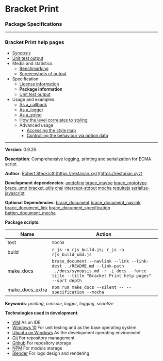 # Bracket Print
### Package Specifications

----

### Bracket Print help pages
* [Synopsis](https://github.com/restarian/bracket_print/blob/master/docs/synopsis.md)
* [Unit test output](https://github.com/restarian/bracket_print/blob/master/docs/unit_test_output.md)
* Media and statistics
  * [Benchmarking](https://github.com/restarian/bracket_print/blob/master/docs/media_and_statistics/benchmarking.md)
  * [Screeenshots of output](https://github.com/restarian/bracket_print/blob/master/docs/media_and_statistics/screeenshots_of_output.md)
* Specification
  * [License information](https://github.com/restarian/bracket_print/blob/master/docs/specification/license_information.md)
  * **Package information**
  * [Unit test output](https://github.com/restarian/bracket_print/blob/master/docs/specification/unit_test_output.md)
* Usage and examples
  * [As a_callback](https://github.com/restarian/bracket_print/blob/master/docs/usage_and_examples/as_a_callback.md)
  * [As a_logger](https://github.com/restarian/bracket_print/blob/master/docs/usage_and_examples/as_a_logger.md)
  * [As a_string](https://github.com/restarian/bracket_print/blob/master/docs/usage_and_examples/as_a_string.md)
  * [How the level correlates to styling](https://github.com/restarian/bracket_print/blob/master/docs/usage_and_examples/how_the_level_correlates_to_styling.md)
  * Advanced usage
    * [Accessing the style map](https://github.com/restarian/bracket_print/blob/master/docs/usage_and_examples/advanced_usage/accessing_the_style_map.md)
    * [Controlling the behaviour via option data](https://github.com/restarian/bracket_print/blob/master/docs/usage_and_examples/advanced_usage/controlling_the_behaviour_via_option_data.md)
----

**Version**: 0.9.26

**Description**: Comprehensive logging, printing and serialization for ECMA script.

**Author**: [Robert Steckroth](mailto:RobertSteckroth@gmail.com)[https://restarian.xyz](https://restarian.xyz)

**Development dependencies**: [amdefine](https://npmjs.org/package/amdefine) [brace_maybe](https://npmjs.org/package/brace_maybe) [brace_prototype](https://npmjs.org/package/brace_prototype) [brace_umd](https://npmjs.org/package/brace_umd) [bracket_utils](https://npmjs.org/package/bracket_utils) [chai](https://npmjs.org/package/chai) [intercept-stdout](https://npmjs.org/package/intercept-stdout) [mocha](https://npmjs.org/package/mocha) [requirejs](https://npmjs.org/package/requirejs) [serialize-javascript](https://npmjs.org/package/serialize-javascript)

**Optional Dependencies**: [brace_document](https://npmjs.org/package/brace_document) [brace_document_navlink](https://npmjs.org/package/brace_document_navlink) [brace_document_link](https://npmjs.org/package/brace_document_link) [brace_document_specification](https://npmjs.org/package/brace_document_specification) [batten_document_mocha](https://npmjs.org/package/batten_document_mocha)

**Package scripts**:

| Name | Action |
| ---- | ------ |
 | test | ```mocha``` |
 | build | ```r_js -o rjs_build.js; r_js -o rjs_build_umd.js``` |
 | make_docs | ```brace_document --navlink --link --link-dest ../README.md --link-path ../docs/synopsis.md -r -i docs --force-title --title "Bracket Print help pages" --sort depth``` |
 | make_docs_extra | ```npm run make_docs --silent -- --specification --mocha``` |

**Keywords**: *printing*, *console*, *logger*, *logging*, *serialize*

**Technologies used in development**:
  * [VIM](https://www.vim.org) As an IDE
  * [Windows 10](https://www.microsoft.com/en-us/software-download/windows10) For unit testing and as the base operating system
  * [Ubuntu on Windows](https://www.microsoft.com/en-us/store/p/ubuntu/9nblggh4msv6) As the development operating environment
  * [Git](https://git-scm.com) For repository management
  * [Github](https://github.com) For repository storage
  * [NPM](https://npmjs.org) For module storage
  * [Blender](https://blender.org) For logo design and rendering